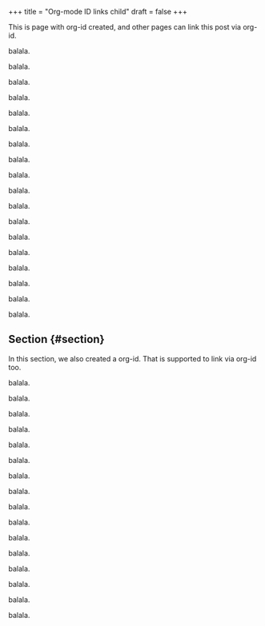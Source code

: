 +++
title = "Org-mode ID links child"
draft = false
+++

This is page with org-id created, and other pages can link this post
via org-id.

balala.

balala.

balala.

balala.

balala.

balala.

balala.

balala.

balala.

balala.

balala.

balala.

balala.

balala.

balala.

balala.

balala.

balala.


## Section {#section}

In this section, we also created a org-id. That is supported to link
via org-id too.

balala.

balala.

balala.

balala.

balala.

balala.

balala.

balala.

balala.

balala.

balala.

balala.

balala.

balala.

balala.

balala.

